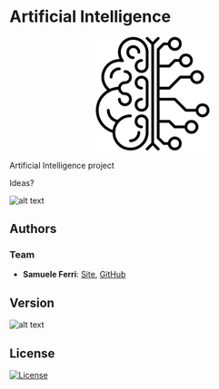 # Artificial Intelligence

<p align="center">
<img src="https://github.com/samuelexferri/ai/blob/master/images/ai.jpg" width="200">
</p>

Artificial Intelligence project

Ideas?

![alt text](https://img.shields.io/badge/Language-Italian-infomrmational?style=for-the-badge)

## Authors

### Team

-   **Samuele Ferri**: [Site](https://samuelexferri.com), [GitHub](https://github.com/samuelexferri)

## Version

![alt text](https://img.shields.io/badge/Version-0.0.1-blue.svg?style=for-the-badge)

## License

[![License](https://img.shields.io/badge/License-MIT_License-blue.svg?style=for-the-badge)](https://badges.mit-license.org)

